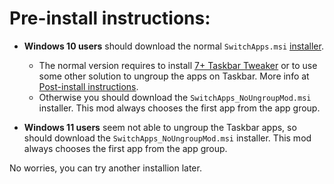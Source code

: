 # Pre-install instructions:

* **Windows 10 users** should download the normal `SwitchApps.msi` [installer](https://github.com/dima-iholkin/SwitchApps/releases/latest).  
    * The normal version requires to install [7+ Taskbar Tweaker](https://rammichael.com/7-taskbar-tweaker) or to use some other solution to ungroup the apps on Taskbar. More info at [Post-install instructions](/_docs/Post-Install.md).  
    * Otherwise you should download the `SwitchApps_NoUngroupMod.msi` installer. This mod always chooses the first app from the app group.  

* **Windows 11 users** seem not able to ungroup the Taskbar apps, so should download the `SwitchApps_NoUngroupMod.msi` installer. This mod always chooses the first app from the app group.  

No worries, you can try another installion later.
